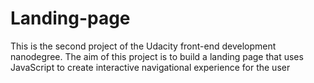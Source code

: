 # Landing-page
This is the second project of the Udacity front-end development nanodegree. The aim of this project is to build a landing page that uses JavaScript to create interactive navigational experience for the user
